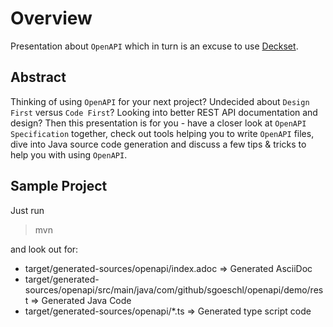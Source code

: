 # Overview

Presentation about `OpenAPI` which in turn is an excuse to use [Deckset](https://www.deckset.com).

## Abstract

Thinking of using `OpenAPI` for your next project? Undecided about `Design First` versus `Code First`? Looking into better REST API documentation and design? Then this presentation is for you - have a closer look at `OpenAPI Specification` together, check out tools helping you to write `OpenAPI` files, dive into Java source code generation and discuss a few tips & tricks to help you with using `OpenAPI`.

## Sample Project

Just run

> mvn

and look out for:

* target/generated-sources/openapi/index.adoc => Generated AsciiDoc
* target/generated-sources/openapi/src/main/java/com/github/sgoeschl/openapi/demo/rest => Generated Java Code
* target/generated-sources/openapi/*.ts => Generated type script code
